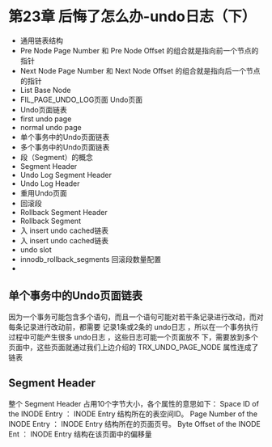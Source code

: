 # 第23章 后悔了怎么办-undo日志（下）

- 通用链表结构
- Pre Node Page Number 和 Pre Node Offset 的组合就是指向前一个节点的指针
- Next Node Page Number 和 Next Node Offset 的组合就是指向后一个节点的指针
- List Base Node
- FIL_PAGE_UNDO_LOG页面 Undo页面
- Undo页面链表
- first undo page 
- normal undo page
- 单个事务中的Undo页面链表
- 多个事务中的Undo页面链表
- 段（Segment）的概念
- Segment Header
- Undo Log Segment Header
- Undo Log Header
- 重用Undo页面
- 回滚段
- Rollback Segment Header
- Rollback Segment
- 入 insert undo cached链表
- 入 insert undo cached链表
- undo slot
- innodb_rollback_segments  回滚段数量配置
- 

## 单个事务中的Undo页面链表

因为一个事务可能包含多个语句，而且一个语句可能对若干条记录进行改动，而对每条记录进行改动前，都需要
记录1条或2条的 undo日志 ，所以在一个事务执行过程中可能产生很多 undo日志 ，这些日志可能一个页面放不
下，需要放到多个页面中，这些页面就通过我们上边介绍的 TRX_UNDO_PAGE_NODE 属性连成了链表

##  Segment Header 

整个 Segment Header 占用10个字节大小，各个属性的意思如下：
Space ID of the INODE Entry ： INODE Entry 结构所在的表空间ID。
Page Number of the INODE Entry ： INODE Entry 结构所在的页面页号。
Byte Offset of the INODE Ent ： INODE Entry 结构在该页面中的偏移量

